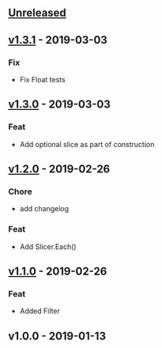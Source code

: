 <a name="unreleased"></a>
## [Unreleased]


<a name="v1.3.1"></a>
## [v1.3.1] - 2019-03-03
### Fix
- Fix Float tests


<a name="v1.3.0"></a>
## [v1.3.0] - 2019-03-03
### Feat
- Add optional slice as part of construction


<a name="v1.2.0"></a>
## [v1.2.0] - 2019-02-26
### Chore
- add changelog

### Feat
- Add Slicer.Each()


<a name="v1.1.0"></a>
## [v1.1.0] - 2019-02-26
### Feat
- Added Filter


<a name="v1.0.0"></a>
## v1.0.0 - 2019-01-13

[Unreleased]: https://github.com/leaanthony/slicer/compare/v1.3.1...HEAD
[v1.3.1]: https://github.com/leaanthony/slicer/compare/v1.3.0...v1.3.1
[v1.3.0]: https://github.com/leaanthony/slicer/compare/v1.2.0...v1.3.0
[v1.2.0]: https://github.com/leaanthony/slicer/compare/v1.1.0...v1.2.0
[v1.1.0]: https://github.com/leaanthony/slicer/compare/v1.0.0...v1.1.0
